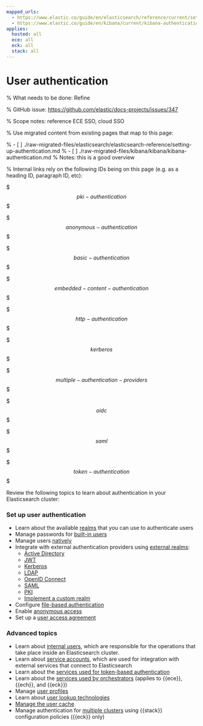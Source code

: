 ```yaml
---
mapped_urls:
  - https://www.elastic.co/guide/en/elasticsearch/reference/current/setting-up-authentication.html
  - https://www.elastic.co/guide/en/kibana/current/kibana-authentication.html
applies:
  hosted: all
  ece: all
  eck: all
  stack: all
---
```


# User authentication

% What needs to be done: Refine

% GitHub issue: https://github.com/elastic/docs-projects/issues/347

% Scope notes: reference ECE SSO, cloud SSO

% Use migrated content from existing pages that map to this page:

% - [ ] ./raw-migrated-files/elasticsearch/elasticsearch-reference/setting-up-authentication.md
% - [ ] ./raw-migrated-files/kibana/kibana/kibana-authentication.md
%      Notes: this is a good overview

% Internal links rely on the following IDs being on this page (e.g. as a heading ID, paragraph ID, etc):

$$$pki-authentication$$$

$$$anonymous-authentication$$$

$$$basic-authentication$$$

$$$embedded-content-authentication$$$

$$$http-authentication$$$

$$$kerberos$$$

$$$multiple-authentication-providers$$$

$$$oidc$$$

$$$saml$$$

$$$token-authentication$$$



Review the following topics to learn about authentication in your Elasticsearch cluster:

### Set up user authentication

* Learn about the available [realms](/deploy-manage/users-roles/cluster-or-deployment-auth/authentication-realms.md) that you can use to authenticate users
* Manage passwords for [built-in users](/deploy-manage/users-roles/cluster-or-deployment-auth/built-in-users.md)
* Manage users [natively](/deploy-manage/users-roles/cluster-or-deployment-auth/native.md)
* Integrate with external authentication providers using [external realms](/deploy-manage/users-roles/cluster-or-deployment-auth/external-authentication.md):
  * [Active Directory](/deploy-manage/users-roles/cluster-or-deployment-auth/active-directory.md)
  * [JWT](/deploy-manage/users-roles/cluster-or-deployment-auth/jwt.md)
  * [Kerberos](/deploy-manage/users-roles/cluster-or-deployment-auth/kerberos.md)
  * [LDAP](/deploy-manage/users-roles/cluster-or-deployment-auth/ldap.md)
  * [OpenID Connect](/deploy-manage/users-roles/cluster-or-deployment-auth/openid-connect.md)
  * [SAML](/deploy-manage/users-roles/cluster-or-deployment-auth/saml.md)
  * [PKI](/deploy-manage/users-roles/cluster-or-deployment-auth/pki.md)
  * [Implement a custom realm](/deploy-manage/users-roles/cluster-or-deployment-auth/custom.md)
* Configure [file-based authentication](/deploy-manage/users-roles/cluster-or-deployment-auth/file-based.md)
* Enable [anonymous access](/deploy-manage/users-roles/cluster-or-deployment-auth/anonymous-access.md)
* Set up a [user access agreement](/deploy-manage/users-roles/cluster-or-deployment-auth/access-agreement.md)

### Advanced topics

* Learn about [internal users](/deploy-manage/users-roles/cluster-or-deployment-auth/internal-users.md), which are responsible for the operations that take place inside an Elasticsearch cluster.
* Learn about [service accounts](/deploy-manage/users-roles/cluster-or-deployment-auth/service-accounts.md), which are used for integration with external services that connect to Elasticsearch
* Learn about the [services used for token-based authentication](/deploy-manage/users-roles/cluster-or-deployment-auth/token-based-authentication-services.md)
* Learn about the [services used by orchestrators](/deploy-manage/users-roles/cluster-or-deployment-auth/operator-privileges.md) (applies to {{ece}}, {{ech}}, and {{eck}})
* Manage [user profiles](/deploy-manage/users-roles/cluster-or-deployment-auth/user-profiles.md)
* Learn about [user lookup technologies](/deploy-manage/users-roles/cluster-or-deployment-auth/looking-up-users-without-authentication.md)
* [Manage the user cache](/deploy-manage/users-roles/cluster-or-deployment-auth/controlling-user-cache.md)
* Manage authentication for [multiple clusters](/deploy-manage/users-roles/cluster-or-deployment-auth/manage-authentication-for-multiple-clusters.md) using {{stack}} configuration policies ({{eck}} only)
